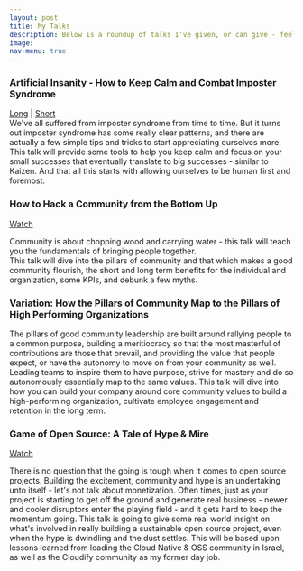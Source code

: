 ```yaml
---
layout: post
title: My Talks
description: Below is a roundup of talks I've given, or can give - feel free to reach out if you'd like to hear more.
image: 
nav-menu: true
---
```


<h3>Artificial Insanity - How to Keep Calm and Combat Imposter Syndrome</h3>
<span class="icon alt fa-youtube"></span><a href="https://www.youtube.com/watch?v=f9MG3_DHRSI" target="_blank"> Long</a> | <a href="https://www.youtube.com/watch?v=kttJ7js7uC8" target="_blank"> Short</a>
<div class="box">
We've all suffered from imposter syndrome from time to time. But it turns out imposter syndrome has some really clear patterns, and there are actually a few simple tips and tricks to start appreciating ourselves more. This talk will provide some tools to help you keep calm and focus on your small successes that eventually translate to big successes - similar to Kaizen. And that all this starts with allowing ourselves to be human first and foremost.
</div>

<h3>How to Hack a Community from the Bottom Up</h3>
<span class="icon alt fa-youtube"></span><a href="https://youtu.be/XAXouw--G1c8&t=2218" target="_blank"> Watch</a>
<div class="box">
	<p>Community is about chopping wood and carrying water - this talk will teach you the fundamentals of bringing people together.<br/>
    This talk will dive into the pillars of community and that which makes a good community flourish, the short and long term benefits for the individual and organization, some KPIs, and debunk a few myths.
    </p>
</div>

<h3>Variation: How the Pillars of Community Map to the Pillars of High Performing Organizations</h3>
<div class="box">
	<p>The pillars of good community leadership are built around rallying people to a common purpose, building a meritiocracy so that the most masterful of contributions are those that prevail, and providing the value that people expect, or have the autonomy to move on from your community as well. Leading teams to inspire them to have purpose, strive for mastery and do so autonomously essentially map to the same values. This talk will dive into how you can build your company around core community values to build a high-performing organization, cultivate employee engagement and retention in the long term.
    </p>
</div>

<h3>Game of Open Source: A Tale of Hype & Mire</h3>
<span class="icon alt fa-youtube"></span><a href="https://www.youtube.com/watch?v=EFI5V-Vqulo" target="_blank"> Watch</a>

<div class="box">
	<p>There is no question that the going is tough when it comes to open source projects. Building the excitement, community and hype is an undertaking unto itself - let's not talk about monetization. Often times, just as your project is starting to get off the ground and generate real business - newer and cooler disruptors enter the playing field - and it gets hard to keep the momentum going. This talk is going to give some real world insight on what's involved in really building a sustainable open source project, even when the hype is dwindling and the dust settles. This will be based upon lessons learned from leading the Cloud Native & OSS community in Israel, as well as the Cloudify community as my former day job.</p>
</div>
